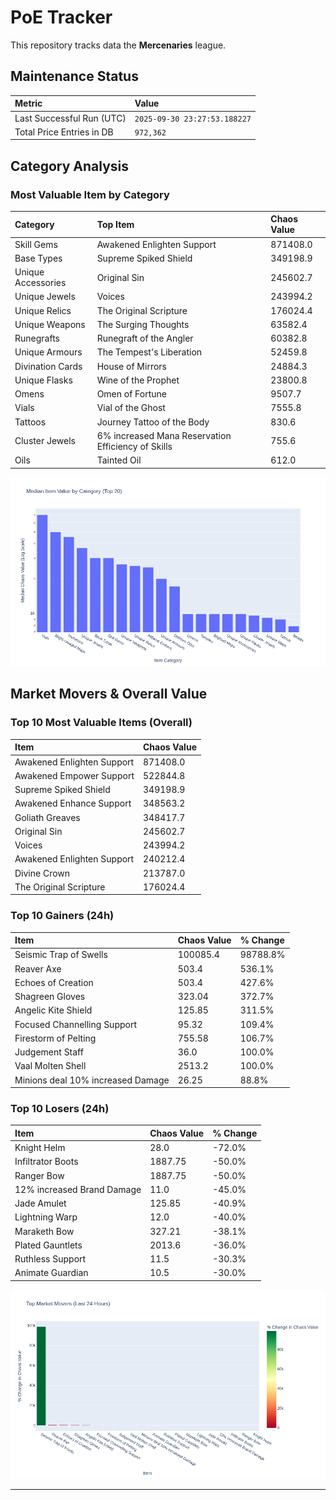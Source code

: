 # PoE Tracker

This repository tracks data the **Mercenaries** league.

## Maintenance Status

<!-- START_MAINTENANCE -->
| Metric | Value |
|:---|:---|
| Last Successful Run (UTC) | `2025-09-30 23:27:53.188227` |
| Total Price Entries in DB | `972,362` |

<!-- END_MAINTENANCE -->

## Category Analysis

<!-- START_CATEGORY_ANALYSIS -->
### Most Valuable Item by Category
| Category | Top Item | Chaos Value |
| :--- | :--- | :--- |
| Skill Gems | Awakened Enlighten Support | 871408.0 |
| Base Types | Supreme Spiked Shield | 349198.9 |
| Unique Accessories | Original Sin | 245602.7 |
| Unique Jewels | Voices | 243994.2 |
| Unique Relics | The Original Scripture | 176024.4 |
| Unique Weapons | The Surging Thoughts | 63582.4 |
| Runegrafts | Runegraft of the Angler | 60382.8 |
| Unique Armours | The Tempest's Liberation | 52459.8 |
| Divination Cards | House of Mirrors | 24884.3 |
| Unique Flasks | Wine of the Prophet | 23800.8 |
| Omens | Omen of Fortune | 9507.7 |
| Vials | Vial of the Ghost | 7555.8 |
| Tattoos | Journey Tattoo of the Body | 830.6 |
| Cluster Jewels | 6% increased Mana Reservation Efficiency of Skills | 755.6 |
| Oils | Tainted Oil | 612.0 |


![Category Analysis Chart](charts/category_analysis.png)
<!-- END_CATEGORY_ANALYSIS -->

## Market Movers & Overall Value

<!-- START_ANALYSIS -->
### Top 10 Most Valuable Items (Overall)
| Item | Chaos Value |
| :--- | :--- |
| Awakened Enlighten Support | 871408.0 |
| Awakened Empower Support | 522844.8 |
| Supreme Spiked Shield | 349198.9 |
| Awakened Enhance Support | 348563.2 |
| Goliath Greaves | 348417.7 |
| Original Sin | 245602.7 |
| Voices | 243994.2 |
| Awakened Enlighten Support | 240212.4 |
| Divine Crown | 213787.0 |
| The Original Scripture | 176024.4 |

### Top 10 Gainers (24h)
| Item | Chaos Value | % Change |
| :--- | :--- | :--- |
| Seismic Trap of Swells | 100085.4 | 98788.8% |
| Reaver Axe | 503.4 | 536.1% |
| Echoes of Creation | 503.4 | 427.6% |
| Shagreen Gloves | 323.04 | 372.7% |
| Angelic Kite Shield | 125.85 | 311.5% |
| Focused Channelling Support | 95.32 | 109.4% |
| Firestorm of Pelting | 755.58 | 106.7% |
| Judgement Staff | 36.0 | 100.0% |
| Vaal Molten Shell | 2513.2 | 100.0% |
| Minions deal 10% increased Damage | 26.25 | 88.8% |

### Top 10 Losers (24h)
| Item | Chaos Value | % Change |
| :--- | :--- | :--- |
| Knight Helm | 28.0 | -72.0% |
| Infiltrator Boots | 1887.75 | -50.0% |
| Ranger Bow | 1887.75 | -50.0% |
| 12% increased Brand Damage | 11.0 | -45.0% |
| Jade Amulet | 125.85 | -40.9% |
| Lightning Warp | 12.0 | -40.0% |
| Maraketh Bow | 327.21 | -38.1% |
| Plated Gauntlets | 2013.6 | -36.0% |
| Ruthless Support | 11.5 | -30.3% |
| Animate Guardian | 10.5 | -30.0% |


![Market Movers Chart](charts/market_movers.png)
<!-- END_ANALYSIS -->

---
